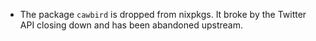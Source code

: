 - The package `cawbird` is dropped from nixpkgs. It broke by the Twitter API closing down and has been abandoned upstream.
